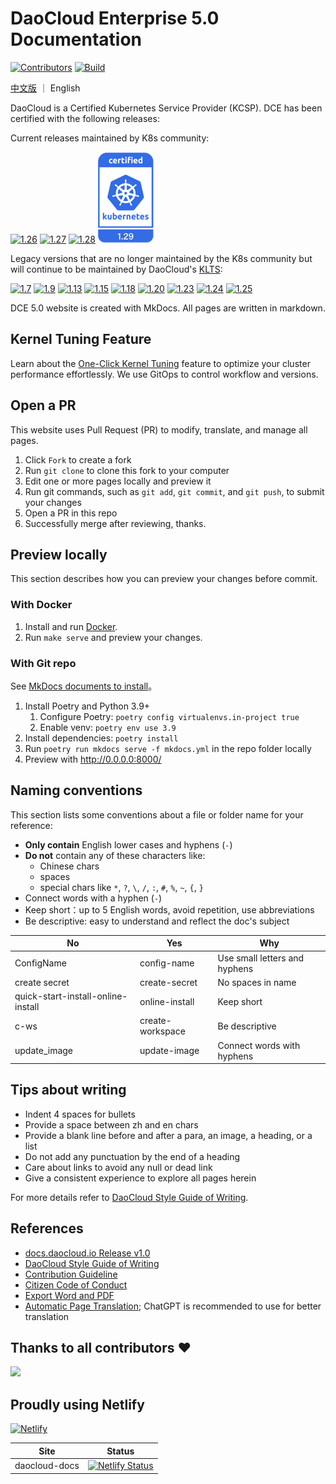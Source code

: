 # DaoCloud Enterprise 5.0 Documentation

[![Contributors](https://img.shields.io/github/contributors/daocloud/daocloud-docs?color=purple)](CONTRIBUTING.md)
[![Build](https://github.com/DaoCloud/DaoCloud-docs/actions/workflows/main.yml/badge.svg?branch=main)](https://github.com/DaoCloud/DaoCloud-docs/actions/workflows/main.yml)

[中文版](README_zh.md) ｜ English

DaoCloud is a Certified Kubernetes Service Provider (KCSP). DCE has been certified with the following releases:

Current releases maintained by K8s community:

[![1.26](./images/1.26.png)](https://github.com/cncf/k8s-conformance/pull/2451)
[![1.27](./images/1.27.png)](https://github.com/cncf/k8s-conformance/pull/2666)
[![1.28](./images/1.28.png)](https://github.com/cncf/k8s-conformance/pull/2835)
[![1.29](./images/1.29.png)](https://github.com/cncf/k8s-conformance/pull/3203)

Legacy versions that are no longer maintained by the K8s community but will continue to be maintained by DaoCloud's [KLTS](https://klts.io/):

[![1.7](./images/1.7.png)](https://github.com/cncf/k8s-conformance/pull/68)
[![1.9](./images/1.9.png)](https://github.com/cncf/k8s-conformance/pull/210)
[![1.13](./images/1.13.png)](https://github.com/cncf/k8s-conformance/pull/418)
[![1.15](./images/1.15.png)](https://github.com/cncf/k8s-conformance/pull/794)
[![1.18](./images/1.18.png)](https://github.com/cncf/k8s-conformance/pull/1144)
[![1.20](./images/1.20.png)](https://github.com/cncf/k8s-conformance/pull/1463)
[![1.23](./images/1.23.png)](https://github.com/cncf/k8s-conformance/pull/2072)
[![1.24](./images/1.24.png)](https://github.com/cncf/k8s-conformance/pull/2239)
[![1.25](./images/1.25.png)](https://github.com/cncf/k8s-conformance/pull/2240)

DCE 5.0 website is created with MkDocs. All pages are written in markdown.

## Kernel Tuning Feature
Learn about the [One-Click Kernel Tuning](docs/en/docs/community/kube-node-tuning.md) feature to optimize your cluster performance effortlessly.
We use GitOps to control workflow and versions.

## Open a PR

This website uses Pull Request (PR) to modify, translate, and manage all pages.

1. Click `Fork` to create a fork
2. Run `git clone` to clone this fork to your computer
3. Edit one or more pages locally and preview it
4. Run git commands, such as `git add`, `git commit`, and `git push`, to submit your changes
5. Open a PR in this repo
6. Successfully merge after reviewing, thanks.

## Preview locally

This section describes how you can preview your changes before commit.

### With Docker

1. Install and run [Docker](https://www.docker.com/).
2. Run `make serve` and preview your changes.

### With Git repo

See [MkDocs documents to install](https://squidfunk.github.io/mkdocs-material/getting-started/)。

1. Install Poetry and Python 3.9+
   1. Configure Poetry: `poetry config virtualenvs.in-project true`
   2. Enable venv: `poetry env use 3.9`
2. Install dependencies: `poetry install`
3. Run `poetry run mkdocs serve -f mkdocs.yml` in the repo folder locally
4. Preview with <http://0.0.0.0:8000/>

## Naming conventions

This section lists some conventions about a file or folder name for your reference:

- **Only contain** English lower cases and hyphens (`-`)
- **Do not** contain any of these characters like:
    - Chinese chars
    - spaces
    - special chars like `*`, `?`, `\`, `/`, `:`, `#`, `%`, `~`, `{`, `}`
- Connect words with a hyphen (`-`)
- Keep short：up to 5 English words, avoid repetition, use abbreviations
- Be descriptive: easy to understand and reflect the doc's subject

| No                                 | Yes              | Why                                      |
| ---------------------------------- | ---------------- | ---------------------------------------- |
| ConfigName                         | config-name      | Use small letters and hyphens            |
| create secret                      | create-secret    | No spaces in name |
| quick-start-install-online-install | online-install   | Keep short                               |
| c-ws                               | create-workspace | Be descriptive                           |
| update_image                       | update-image     | Connect words with hyphens               |

## Tips about writing

- Indent 4 spaces for bullets
- Provide a space between zh and en chars
- Provide a blank line before and after a para, an image, a heading, or a list
- Do not add any punctuation by the end of a heading
- Care about links to avoid any null or dead link
- Give a consistent experience to explore all pages herein

For more details refer to [DaoCloud Style Guide of Writing](./style.md).

## References

- [docs.daocloud.io Release v1.0](docs/README.md)
- [DaoCloud Style Guide of Writing](./style.md)
- [Contribution Guideline](./CONTRIBUTING.md)
- [Citizen Code of Conduct](./CODE_OF_CONDUCT.md)
- [Export Word and PDF](./scripts/generate_pdf.md)
- [Automatic Page Translation](./scripts/README.md); ChatGPT is recommended to use for better translation

## Thanks to all contributors ❤

<a href="https://github.com/daocloud/daocloud-docs/graphs/contributors">
  <img src="https://contrib.rocks/image?repo=daocloud/daocloud-docs" />
</a>

## Proudly using Netlify

[![Netlify](https://www.netlify.com/img/global/badges/netlify-color-accent.svg)](https://www.netlify.com)

| Site | Status
|------|-------
| daocloud-docs | [![Netlify Status](https://api.netlify.com/api/v1/badges/d193c503-c2f6-4c8f-99ee-db0371f90ceb/deploy-status)](https://app.netlify.com/sites/daocloud-docs/deploys)
